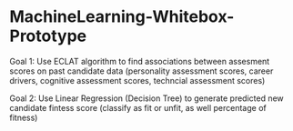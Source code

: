 # MachineLearning-Whitebox-Prototype
Goal 1: Use ECLAT algorithm to find associations between assesment scores on past candidate data (personality assessment scores, career drivers, cognitive assessment scores, techncial assessment scores)


Goal 2: Use Linear Regression (Decision Tree) to generate predicted new candidate fintess score (classify as fit or unfit, as well percentage of fitness)
